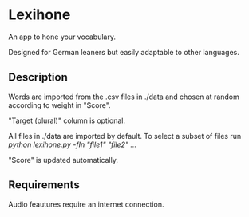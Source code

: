 # Lexihone
An app to hone your vocabulary.

Designed for German leaners but easily adaptable to other languages.

## Description
Words are imported from the .csv files in ./data and chosen at random according to weight in "Score".

"Target (plural)" column is optional.

All files in ./data are imported by default. To select a subset of files run
_python lexihone.py -fIn "file1" "file2" ..._

"Score" is updated automatically.

## Requirements
Audio feautures require an internet connection.
